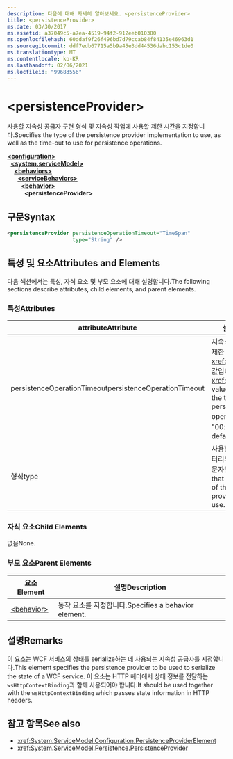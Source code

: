 ```yaml
---
description: 다음에 대해 자세히 알아보세요. <persistenceProvider>
title: <persistenceProvider>
ms.date: 03/30/2017
ms.assetid: a37049c5-a7ea-4519-94f2-912eeb010380
ms.openlocfilehash: 60ddaf9f26f496bd7d79ccab84f84135e46963d1
ms.sourcegitcommit: ddf7edb67715a5b9a45e3dd44536dabc153c1de0
ms.translationtype: MT
ms.contentlocale: ko-KR
ms.lasthandoff: 02/06/2021
ms.locfileid: "99683556"
---
```

# \<persistenceProvider>

<span data-ttu-id="39aab-102">사용할 지속성 공급자 구현 형식 및 지속성 작업에 사용할 제한 시간을 지정합니다.</span><span class="sxs-lookup"><span data-stu-id="39aab-102">Specifies the type of the persistence provider implementation to use, as well as the time-out to use for persistence operations.</span></span>  
  
[**\<configuration>**](../configuration-element.md)\
&nbsp;&nbsp;[**\<system.serviceModel>**](system-servicemodel.md)\
&nbsp;&nbsp;&nbsp;&nbsp;[**\<behaviors>**](behaviors.md)\
&nbsp;&nbsp;&nbsp;&nbsp;&nbsp;&nbsp;[**\<serviceBehaviors>**](servicebehaviors.md)\
&nbsp;&nbsp;&nbsp;&nbsp;&nbsp;&nbsp;&nbsp;&nbsp;[**\<behavior>**](behavior-of-servicebehaviors.md)\
&nbsp;&nbsp;&nbsp;&nbsp;&nbsp;&nbsp;&nbsp;&nbsp;&nbsp;&nbsp;**\<persistenceProvider>**  
  
## <a name="syntax"></a><span data-ttu-id="39aab-103">구문</span><span class="sxs-lookup"><span data-stu-id="39aab-103">Syntax</span></span>  
  
```xml  
<persistenceProvider persistenceOperationTimeout="TimeSpan"
                     type="String" />
```  
  
## <a name="attributes-and-elements"></a><span data-ttu-id="39aab-104">특성 및 요소</span><span class="sxs-lookup"><span data-stu-id="39aab-104">Attributes and Elements</span></span>  

 <span data-ttu-id="39aab-105">다음 섹션에서는 특성, 자식 요소 및 부모 요소에 대해 설명합니다.</span><span class="sxs-lookup"><span data-stu-id="39aab-105">The following sections describe attributes, child elements, and parent elements.</span></span>  
  
### <a name="attributes"></a><span data-ttu-id="39aab-106">특성</span><span class="sxs-lookup"><span data-stu-id="39aab-106">Attributes</span></span>  
  
|<span data-ttu-id="39aab-107">attribute</span><span class="sxs-lookup"><span data-stu-id="39aab-107">Attribute</span></span>|<span data-ttu-id="39aab-108">설명</span><span class="sxs-lookup"><span data-stu-id="39aab-108">Description</span></span>|  
|---------------|-----------------|  
|<span data-ttu-id="39aab-109">persistenceOperationTimeout</span><span class="sxs-lookup"><span data-stu-id="39aab-109">persistenceOperationTimeout</span></span>|<span data-ttu-id="39aab-110">지속성 작업에 사용되는 제한 시간을 지정하는 <xref:System.TimeSpan> 값입니다.</span><span class="sxs-lookup"><span data-stu-id="39aab-110">A <xref:System.TimeSpan> value that specifies the time-out used for persistence operations.</span></span> <span data-ttu-id="39aab-111">기본값은 "00:00:30"입니다.</span><span class="sxs-lookup"><span data-stu-id="39aab-111">The default is "00:00:30".</span></span>|  
|<span data-ttu-id="39aab-112">형식</span><span class="sxs-lookup"><span data-stu-id="39aab-112">type</span></span>|<span data-ttu-id="39aab-113">사용할 지속성 공급자 팩터리의 형식을 지정하는 문자열입니다.</span><span class="sxs-lookup"><span data-stu-id="39aab-113">A string that specifies the type of the persistence provider factory to use.</span></span>|  
  
### <a name="child-elements"></a><span data-ttu-id="39aab-114">자식 요소</span><span class="sxs-lookup"><span data-stu-id="39aab-114">Child Elements</span></span>  

 <span data-ttu-id="39aab-115">없음</span><span class="sxs-lookup"><span data-stu-id="39aab-115">None.</span></span>  
  
### <a name="parent-elements"></a><span data-ttu-id="39aab-116">부모 요소</span><span class="sxs-lookup"><span data-stu-id="39aab-116">Parent Elements</span></span>  
  
|<span data-ttu-id="39aab-117">요소</span><span class="sxs-lookup"><span data-stu-id="39aab-117">Element</span></span>|<span data-ttu-id="39aab-118">설명</span><span class="sxs-lookup"><span data-stu-id="39aab-118">Description</span></span>|  
|-------------|-----------------|  
|[\<behavior>](behavior-of-endpointbehaviors.md)|<span data-ttu-id="39aab-119">동작 요소를 지정합니다.</span><span class="sxs-lookup"><span data-stu-id="39aab-119">Specifies a behavior element.</span></span>|  
  
## <a name="remarks"></a><span data-ttu-id="39aab-120">설명</span><span class="sxs-lookup"><span data-stu-id="39aab-120">Remarks</span></span>  

 <span data-ttu-id="39aab-121">이 요소는 WCF 서비스의 상태를 serialize하는 데 사용되는 지속성 공급자를 지정합니다.</span><span class="sxs-lookup"><span data-stu-id="39aab-121">This element specifies the persistence provider to be used to serialize the state of a WCF service.</span></span> <span data-ttu-id="39aab-122">이 요소는 HTTP 헤더에서 상태 정보를 전달하는 `wsHttpContextBinding`과 함께 사용되어야 합니다.</span><span class="sxs-lookup"><span data-stu-id="39aab-122">It should be used together with the `wsHttpContextBinding` which passes state information in HTTP headers.</span></span>  
  
## <a name="see-also"></a><span data-ttu-id="39aab-123">참고 항목</span><span class="sxs-lookup"><span data-stu-id="39aab-123">See also</span></span>

- <xref:System.ServiceModel.Configuration.PersistenceProviderElement>
- <xref:System.ServiceModel.Persistence.PersistenceProvider>
